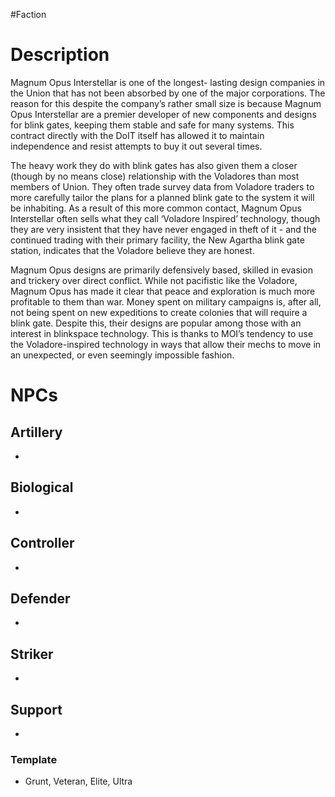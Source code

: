#Faction
# Description
Magnum Opus Interstellar is one of the longest- lasting design companies in the Union that has not been absorbed by one of the major corporations. The reason for this despite the company’s rather small size is because Magnum Opus Interstellar are a premier
developer of new components and designs for blink gates, keeping them stable and safe for many systems. This contract directly with the DoIT itself has allowed it to maintain independence and resist attempts to buy it out several times.

The heavy work they do with blink gates has also given them a closer (though by no means close) relationship with the Voladores than most members of Union. They often trade survey data from Voladore traders to more carefully tailor the plans for a planned blink gate to the system it will be inhabiting. As a result of this more common contact, Magnum Opus Interstellar often sells what they call ‘Voladore Inspired’ technology, though they are very insistent that they have never engaged in theft of it - and the continued trading with their primary facility, the New Agartha blink gate station, indicates that the Voladore believe they are honest.

Magnum Opus designs are primarily defensively based, skilled in evasion and trickery over direct conflict. While not pacifistic like the Voladore, Magnum Opus has made it clear that peace and exploration is much more profitable to them than war. Money spent on military campaigns is, after all, not being spent on new expeditions to create colonies that will require a blink gate. Despite this, their designs are popular among those with an interest in blinkspace technology. This is thanks to MOI’s tendency to use the Voladore-inspired technology in ways that allow their mechs to move in an unexpected, or even seemingly impossible fashion.

# NPCs
## Artillery
- 
## Biological
- 
## Controller
- 
## Defender
- 
## Striker
- 
## Support
- 
### Template
- Grunt, Veteran, Elite, Ultra